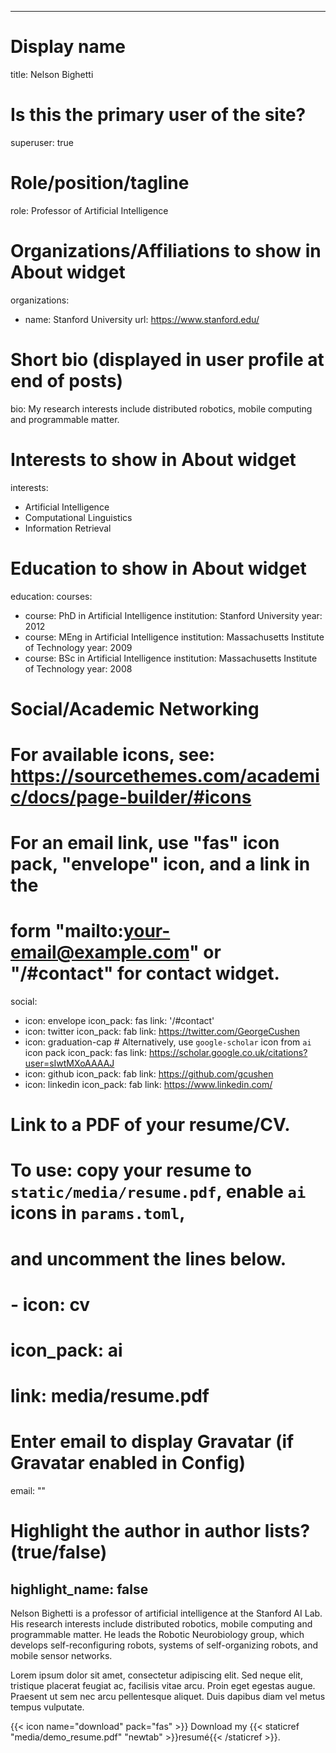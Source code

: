 ---
 # Display name
 title: Nelson Bighetti

 # Is this the primary user of the site?
 superuser: true

 # Role/position/tagline
 role: Professor of Artificial Intelligence

 # Organizations/Affiliations to show in About widget
 organizations:
 - name: Stanford University
   url: https://www.stanford.edu/

 # Short bio (displayed in user profile at end of posts)
 bio: My research interests include distributed robotics, mobile computing and programmable matter.

 # Interests to show in About widget
 interests:
 - Artificial Intelligence
 - Computational Linguistics
 - Information Retrieval

 # Education to show in About widget
 education:
   courses:
   - course: PhD in Artificial Intelligence
     institution: Stanford University
     year: 2012
   - course: MEng in Artificial Intelligence
     institution: Massachusetts Institute of Technology
     year: 2009
   - course: BSc in Artificial Intelligence
     institution: Massachusetts Institute of Technology
     year: 2008

 # Social/Academic Networking
 # For available icons, see: https://sourcethemes.com/academic/docs/page-builder/#icons
 #   For an email link, use "fas" icon pack, "envelope" icon, and a link in the
 #   form "mailto:your-email@example.com" or "/#contact" for contact widget.
 social:
 - icon: envelope
   icon_pack: fas
   link: '/#contact'
 - icon: twitter
   icon_pack: fab
   link: https://twitter.com/GeorgeCushen
 - icon: graduation-cap  # Alternatively, use `google-scholar` icon from `ai` icon pack
   icon_pack: fas
   link: https://scholar.google.co.uk/citations?user=sIwtMXoAAAAJ
 - icon: github
   icon_pack: fab
   link: https://github.com/gcushen
 - icon: linkedin
   icon_pack: fab
   link: https://www.linkedin.com/

 # Link to a PDF of your resume/CV.
 # To use: copy your resume to `static/media/resume.pdf`, enable `ai` icons in `params.toml`, 
 # and uncomment the lines below.
 # - icon: cv
 #   icon_pack: ai
 #   link: media/resume.pdf

 # Enter email to display Gravatar (if Gravatar enabled in Config)
 email: ""

 # Highlight the author in author lists? (true/false)
 highlight_name: false
 ---

 Nelson Bighetti is a professor of artificial intelligence at the Stanford AI Lab. His research interests include distributed robotics, mobile computing and programmable matter. He leads the Robotic Neurobiology group, which develops self-reconfiguring robots, systems of self-organizing robots, and mobile sensor networks.

 Lorem ipsum dolor sit amet, consectetur adipiscing elit. Sed neque elit, tristique placerat feugiat ac, facilisis vitae arcu. Proin eget egestas augue. Praesent ut sem nec arcu pellentesque aliquet. Duis dapibus diam vel metus tempus vulputate.

 {{< icon name="download" pack="fas" >}} Download my {{< staticref "media/demo_resume.pdf" "newtab" >}}resumé{{< /staticref >}}.
